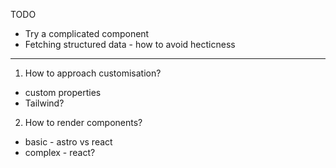 TODO

- Try a complicated component
- Fetching structured data - how to avoid hecticness

---

1. How to approach customisation?

- custom properties
- Tailwind?

2. How to render components?

- basic - astro vs react
- complex - react?
